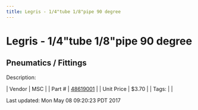 ```yaml
---
title: Legris - 1/4"tube 1/8"pipe 90 degree
---
```


# Legris - 1/4"tube 1/8"pipe 90 degree
## Pneumatics / Fittings
Description: 	 

| Vendor | MSC | 
| Part # | [48619001](http://www.mscdirect.com/) | 
| Unit Price | $3.70 | 
| Tags: |  | 

Last updated: Mon May 08 09:20:23 PDT 2017